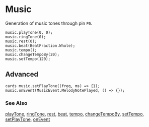 # Music

Generation of music tones through pin ``P0``.

```cards
music.playTone(0, 0);
music.ringTone(0);
music.rest(0);
music.beat(BeatFraction.Whole);
music.tempo();
music.changeTempoBy(20);
music.setTempo(120);
```

## Advanced

``cards
music.setPlayTone((freq, ms) => {});
music.onEvent(MusicEvent.MelodyNotePlayed, () => {});
``

### See Also

[playTone](/reference/music/play-tone), [ringTone](/reference/music/ring-tone), [rest](/reference/music/rest), [beat](/reference/music/beat), [tempo](/reference/music/tempo), [changeTempoBy](/reference/music/change-tempo-by), [setTempo](/reference/music/set-tempo),
[setPlayTone](/reference/music/set-play-tone), [onEvent](/reference/music/on-event)
